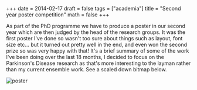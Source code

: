 +++
date = 2014-02-17
draft = false
tags = ["academia"]
title = "Second year poster competition"
math = false
+++

As part of the PhD programme we have to produce a poster in our second year which are then judged by the head of the research groups. It was the first poster I've done so wasn't too sure about things such as layout, font size etc... but it turned out pretty well in the end, and even won the second prize so was very happy with that! It's a brief summary of some of the work I've been doing over the last 18 months, I decided to focus on the Parkinson's Disease research as that's more interesting to the layman rather than my current ensemble work. See a scaled down bitmap below. 

![poster](/img/yds_2014/poster_0.png)
